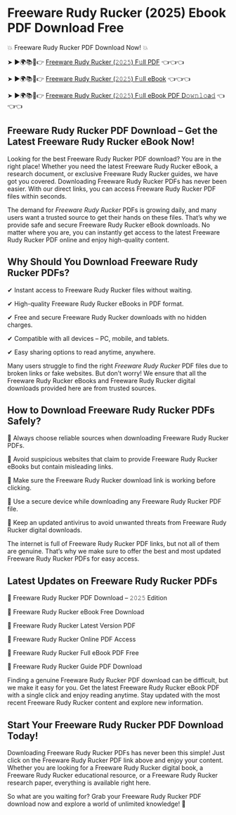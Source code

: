 # Freeware Rudy Rucker (2025) Ebook PDF Download Free

💥 Freeware Rudy Rucker PDF Download Now! 💥

➤ ►🌍📚📱👉 [Freeware Rudy Rucker (𝟸𝟶𝟸𝟻) F𝚞ll PDF](https://getpdf.xyz/freeware-rudy-rucker) 👈👈👈


➤ ►🌍📚📱👉 [Freeware Rudy Rucker (𝟸𝟶𝟸𝟻) F𝚞ll eBook](https://getpdf.xyz/freeware-rudy-rucker) 👈👈👈


➤ ►🌍📚📱👉 [Freeware Rudy Rucker (𝟸𝟶𝟸𝟻) F𝚞ll eBook PDF D𝚘𝚠𝚗𝚕𝚘a𝚍](https://getpdf.xyz/freeware-rudy-rucker) 👈👈👈


## Freeware Rudy Rucker PDF Download – Get the Latest Freeware Rudy Rucker eBook Now!

Looking for the best Freeware Rudy Rucker PDF download? You are in the right place! Whether you need the latest Freeware Rudy Rucker eBook, a research document, or exclusive Freeware Rudy Rucker guides, we have got you covered. Downloading Freeware Rudy Rucker PDFs has never been easier. With our direct links, you can access Freeware Rudy Rucker PDF files within seconds.

The demand for *Freeware Rudy Rucker* PDFs is growing daily, and many users want a trusted source to get their hands on these files. That’s why we provide safe and secure Freeware Rudy Rucker eBook downloads. No matter where you are, you can instantly get access to the latest Freeware Rudy Rucker PDF online and enjoy high-quality content.

## Why Should You Download Freeware Rudy Rucker PDFs?

✔ Instant access to Freeware Rudy Rucker files without waiting.

✔ High-quality Freeware Rudy Rucker eBooks in PDF format.

✔ Free and secure Freeware Rudy Rucker downloads with no hidden charges.

✔ Compatible with all devices – PC, mobile, and tablets.

✔ Easy sharing options to read anytime, anywhere.

Many users struggle to find the right *Freeware Rudy Rucker* PDF files due to broken links or fake websites. But don’t worry! We ensure that all the Freeware Rudy Rucker eBooks and Freeware Rudy Rucker digital downloads provided here are from trusted sources.

## How to Download Freeware Rudy Rucker PDFs Safely?

📌 Always choose reliable sources when downloading Freeware Rudy Rucker PDFs.

📌 Avoid suspicious websites that claim to provide Freeware Rudy Rucker eBooks but contain misleading links.

📌 Make sure the Freeware Rudy Rucker download link is working before clicking.

📌 Use a secure device while downloading any Freeware Rudy Rucker PDF file.

📌 Keep an updated antivirus to avoid unwanted threats from Freeware Rudy Rucker digital downloads.

The internet is full of Freeware Rudy Rucker PDF links, but not all of them are genuine. That’s why we make sure to offer the best and most updated Freeware Rudy Rucker PDFs for easy access.

## Latest Updates on Freeware Rudy Rucker PDFs

🔹 Freeware Rudy Rucker PDF Download – 𝟸𝟶𝟸𝟻 Edition

🔹 Freeware Rudy Rucker eBook Free Download

🔹 Freeware Rudy Rucker Latest Version PDF

🔹 Freeware Rudy Rucker Online PDF Access

🔹 Freeware Rudy Rucker Full eBook PDF Free

🔹 Freeware Rudy Rucker Guide PDF Download

Finding a genuine Freeware Rudy Rucker PDF download can be difficult, but we make it easy for you. Get the latest Freeware Rudy Rucker eBook PDF with a single click and enjoy reading anytime. Stay updated with the most recent Freeware Rudy Rucker content and explore new information.

## Start Your Freeware Rudy Rucker PDF Download Today!

Downloading Freeware Rudy Rucker PDFs has never been this simple! Just click on the Freeware Rudy Rucker PDF link above and enjoy your content. Whether you are looking for a Freeware Rudy Rucker digital book, a Freeware Rudy Rucker educational resource, or a Freeware Rudy Rucker research paper, everything is available right here.

So what are you waiting for? Grab your Freeware Rudy Rucker PDF download now and explore a world of unlimited knowledge! 🚀